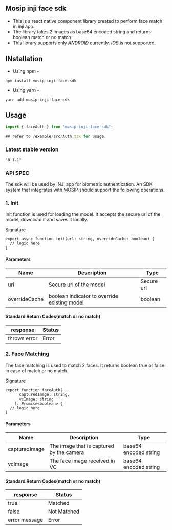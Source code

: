 ## Mosip inji face sdk
- This is a react native component library created to perform face match in inji app.  
- The library takes 2 images as base64 encoded string and returns boolean match or no match 
- This library supports only *ANDROID* currently. *IOS* is not supported.


## INstallation
- Using npm -
```
npm install mosip-inji-face-sdk
```
- Using yarn -
```
yarn add mosip-inji-face-sdk
```

## Usage

```js
import { faceAuth } from "mosip-inji-face-sdk";

## refer to /example/src/Auth.tsx for usage.
```


### Latest stable version
```
"0.1.1"
```

### API SPEC
The sdk will be used by INJI app for biometric authentication. An SDK system that integrates with MOSIP should support the following operations. 

### 1. Init
Init function is used for loading the model. It accepts the secure url of the model, download it and saves it locally.

Signature 

```
export async function init(url: string, overrideCache: boolean) {
  // logic here
}
```

#### Parameters
Name | Description | Type
-----|-------------|--------------
url | Secure url of the model | Secure url
overrideCache | boolean indicator to override existing model | boolean

#### Standard Return Codes(match or no match)
response | Status
-----|---------
throws error | Error


### 2. Face Matching
The face matching is used to match 2 faces. It returns boolean true or false in case of match or no match.

Signature 

```
export function faceAuth(
      capturedImage: string,
      vcImage: string
    ): Promise<boolean> {
  // logic here
}
```

#### Parameters
Name | Description | Type
-----|-------------|--------------
capturedImage | The image that is captured by the camera | base64 encoded string
vcImage | The face image received in VC | base64 encoded string

#### Standard Return Codes(match or no match)
response | Status
-----|---------
true | Matched
false | Not Matched
error message | Error

